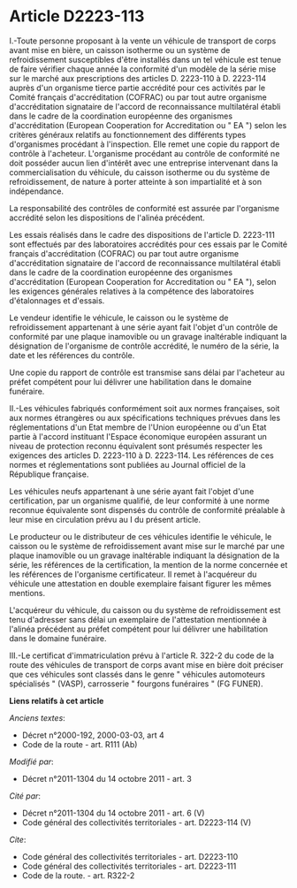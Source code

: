 # Article D2223-113

I.-Toute personne proposant à la vente un véhicule de transport de corps avant mise en bière, un caisson isotherme ou un
système de refroidissement susceptibles d'être installés dans un tel véhicule est tenue de faire vérifier chaque année la
conformité d'un modèle de la série mise sur le marché aux prescriptions des articles D. 2223-110 à D. 2223-114 auprès d'un
organisme tierce partie accrédité pour ces activités par le Comité français d'accréditation (COFRAC) ou par tout autre
organisme d'accréditation signataire de l'accord de reconnaissance multilatéral établi dans le cadre de la coordination
européenne des organismes d'accréditation (European Cooperation for Accreditation ou " EA ") selon les critères généraux
relatifs au fonctionnement des différents types d'organismes procédant à l'inspection. Elle remet une copie du rapport de
contrôle à l'acheteur. L'organisme procédant au contrôle de conformité ne doit posséder aucun lien d'intérêt avec une
entreprise intervenant dans la commercialisation du véhicule, du caisson isotherme ou du système de refroidissement, de
nature à porter atteinte à son impartialité et à son indépendance. 

La responsabilité des contrôles de conformité est assurée par l'organisme accrédité selon les dispositions de l'alinéa
précédent. 

Les essais réalisés dans le cadre des dispositions de l'article D. 2223-111 sont effectués par des laboratoires accrédités
pour ces essais par le Comité français d'accréditation (COFRAC) ou par tout autre organisme d'accréditation signataire de
l'accord de reconnaissance multilatéral établi dans le cadre de la coordination européenne des organismes d'accréditation
(European Cooperation for Accreditation ou " EA "), selon les exigences générales relatives à la compétence des laboratoires
d'étalonnages et d'essais. 

Le vendeur identifie le véhicule, le caisson ou le système de refroidissement appartenant à une série ayant fait l'objet d'un
contrôle de conformité par une plaque inamovible ou un gravage inaltérable indiquant la désignation de l'organisme de
contrôle accrédité, le numéro de la série, la date et les références du contrôle. 

Une copie du rapport de contrôle est transmise sans délai par l'acheteur au préfet compétent pour lui délivrer une
habilitation dans le domaine funéraire. 

II.-Les véhicules fabriqués conformément soit aux normes françaises, soit aux normes étrangères ou aux spécifications
techniques prévues dans les réglementations d'un Etat membre de l'Union européenne ou d'un Etat partie à l'accord instituant
l'Espace économique européen assurant un niveau de protection reconnu équivalent sont présumés respecter les exigences des
articles D. 2223-110 à D. 2223-114. Les références de ces normes et réglementations sont publiées au Journal officiel de la
République française. 

Les véhicules neufs appartenant à une série ayant fait l'objet d'une certification, par un organisme qualifié, de leur
conformité à une norme reconnue équivalente sont dispensés du contrôle de conformité préalable à leur mise en circulation
prévu au I du présent article. 

Le producteur ou le distributeur de ces véhicules identifie le véhicule, le caisson ou le système de refroidissement avant
mise sur le marché par une plaque inamovible ou un gravage inaltérable indiquant la désignation de la série, les références
de la certification, la mention de la norme concernée et les références de l'organisme certificateur. Il remet à l'acquéreur
du véhicule une attestation en double exemplaire faisant figurer les mêmes mentions. 

L'acquéreur du véhicule, du caisson ou du système de refroidissement est tenu d'adresser sans délai un exemplaire de
l'attestation mentionnée à l'alinéa précédent au préfet compétent pour lui délivrer une habilitation dans le domaine
funéraire. 

III.-Le certificat d'immatriculation prévu à l'article R. 322-2 du code de la route des véhicules de transport de corps avant
mise en bière doit préciser que ces véhicules sont classés dans le genre " véhicules automoteurs spécialisés " (VASP),
carrosserie " fourgons funéraires " (FG FUNER).

**Liens relatifs à cet article**

_Anciens textes_:

  - Décret n°2000-192, 2000-03-03, art 4
  - Code de la route - art. R111 (Ab)

_Modifié par_:

  - Décret n°2011-1304 du 14 octobre 2011 - art. 3

_Cité par_:

  - Décret n°2011-1304 du 14 octobre 2011 - art. 6 (V)
  - Code général des collectivités territoriales - art. D2223-114 (V)

_Cite_:

  - Code général des collectivités territoriales - art. D2223-110
  - Code général des collectivités territoriales - art. D2223-111
  - Code de la route. - art. R322-2
